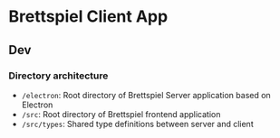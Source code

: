 # Brettspiel Client App

## Dev

### Directory architecture

+ `/electron`: Root directory of Brettspiel Server application based on Electron
+ `/src`: Root directory of Brettspiel frontend application
+ `/src/types`: Shared type definitions between server and client

